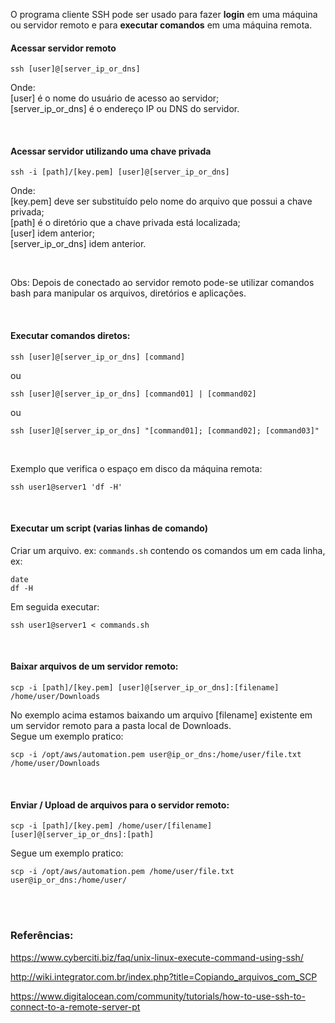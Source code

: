 O programa cliente SSH pode ser usado para fazer **login** em uma máquina ou servidor remoto e para **executar comandos** em uma máquina remota.


#### Acessar servidor remoto
```
ssh [user]@[server_ip_or_dns]
```
Onde:  
[user] é o nome do usuário de acesso ao servidor;  
[server_ip_or_dns] é o endereço IP ou DNS do servidor.  
  
<br>

#### Acessar servidor utilizando uma chave privada
```
ssh -i [path]/[key.pem] [user]@[server_ip_or_dns]
```
Onde:  
[key.pem] deve ser substituído pelo nome do arquivo que possui a chave privada;   
[path] é o diretório que a chave privada está localizada;    
[user] idem anterior;    
[server_ip_or_dns] idem anterior.    

<br>

Obs: Depois de conectado ao servidor remoto pode-se utilizar comandos bash para manipular os arquivos, diretórios e aplicações.  

<br>

#### Executar comandos diretos:
```
ssh [user]@[server_ip_or_dns] [command]
```
ou
```
ssh [user]@[server_ip_or_dns] [command01] | [command02]
```
ou
```
ssh [user]@[server_ip_or_dns] "[command01]; [command02]; [command03]"
```
<br>

Exemplo que verifica o espaço em disco da máquina remota:
```
ssh user1@server1 'df -H'
```

<br>

#### Executar um script (varias linhas de comando)
Criar um arquivo. ex: `commands.sh` contendo os comandos um em cada linha, ex: 
```
date
df -H
```
Em seguida executar:
```
ssh user1@server1 < commands.sh
```

<br>

#### Baixar arquivos de um servidor remoto:
```
scp -i [path]/[key.pem] [user]@[server_ip_or_dns]:[filename] /home/user/Downloads
```
No exemplo acima estamos baixando um arquivo [filename] existente em um servidor remoto para a pasta local de Downloads.  
Segue um exemplo pratico:
```
scp -i /opt/aws/automation.pem user@ip_or_dns:/home/user/file.txt /home/user/Downloads
```

<br>

#### Enviar / Upload de arquivos para o servidor remoto:
```
scp -i [path]/[key.pem] /home/user/[filename] [user]@[server_ip_or_dns]:[path] 
```
Segue um exemplo pratico:
```
scp -i /opt/aws/automation.pem /home/user/file.txt user@ip_or_dns:/home/user/
```

<br>
<br>

### Referências:

<https://www.cyberciti.biz/faq/unix-linux-execute-command-using-ssh/>

<http://wiki.integrator.com.br/index.php?title=Copiando_arquivos_com_SCP>

<https://www.digitalocean.com/community/tutorials/how-to-use-ssh-to-connect-to-a-remote-server-pt>
